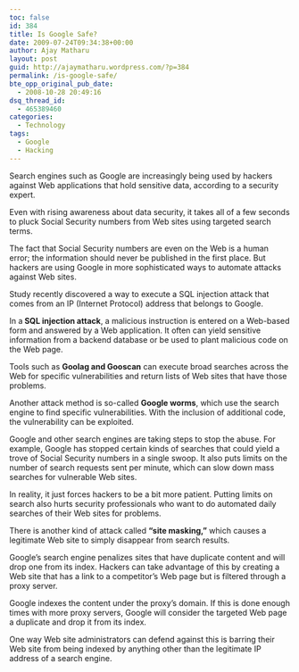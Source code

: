```yaml
---
toc: false
id: 384
title: Is Google Safe?
date: 2009-07-24T09:34:38+00:00
author: Ajay Matharu
layout: post
guid: http://ajaymatharu.wordpress.com/?p=384
permalink: /is-google-safe/
bte_opp_original_pub_date:
  - 2008-10-28 20:49:16
dsq_thread_id:
  - 465389460
categories:
  - Technology
tags:
  - Google
  - Hacking
---
```

<div>
  <p>
    Search engines such as Google are increasingly being used by hackers against Web applications that hold sensitive data, according to a security expert.
  </p>
  
  <p>
    Even with rising awareness about data security, it takes all of a few seconds to pluck Social Security numbers from Web sites using targeted search terms.
  </p>
  
  <p>
    The fact that Social Security numbers are even on the Web is a human error; the information should never be published in the first place. But hackers are using Google in more sophisticated ways to automate attacks against Web sites.
  </p>
  
  <p>
    Study recently discovered a way to execute a SQL injection attack that comes from an IP (Internet Protocol) address that belongs to Google.
  </p>
  
  <p>
    In a<strong> SQL injection attack</strong>, a malicious instruction is entered on a Web-based form and answered by a Web application. It often can yield sensitive information from a backend database or be used to plant malicious code on the Web page.
  </p>
  
  <p>
    Tools such as <strong>Goolag and Gooscan</strong> can execute broad searches across the Web for specific vulnerabilities and return lists of Web sites that have those problems.
  </p>
  
  <p>
    Another attack method is so-called <strong>Google worms</strong>, which use the search engine to find specific vulnerabilities. With the inclusion of additional code, the vulnerability can be exploited.
  </p>
  
  <p>
    Google and other search engines are taking steps to stop the abuse. For example, Google has stopped certain kinds of searches that could yield a trove of Social Security numbers in a single swoop. It also puts limits on the number of search requests sent per minute, which can slow down mass searches for vulnerable Web sites.
  </p>
  
  <p>
    In reality, it just forces hackers to be a bit more patient. Putting limits on search also hurts security professionals who want to do automated daily searches of their Web sites for problems.
  </p>
  
  <p>
    There is another kind of attack called <strong>&#8220;site masking,&#8221;</strong> which causes a legitimate Web site to simply disappear from search results.
  </p>
  
  <p>
    Google&#8217;s search engine penalizes sites that have duplicate content and will drop one from its index. Hackers can take advantage of this by creating a Web site that has a link to a competitor&#8217;s Web page but is filtered through a proxy server.
  </p>
  
  <p>
    Google indexes the content under the proxy&#8217;s domain. If this is done enough times with more proxy servers, Google will consider the targeted Web page a duplicate and drop it from its index.
  </p>
  
  <p>
    One way Web site administrators can defend against this is barring their Web site from being indexed by anything other than the legitimate IP address of a search engine.
  </p>
</div>
